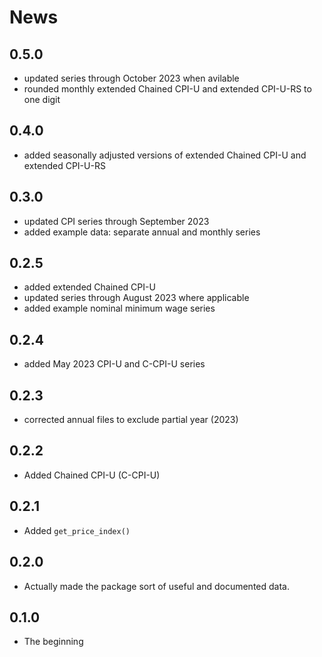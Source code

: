 # News

## 0.5.0
* updated series through October 2023 when avilable
* rounded monthly extended Chained CPI-U and extended CPI-U-RS to one digit

## 0.4.0
* added seasonally adjusted versions of extended Chained CPI-U and extended CPI-U-RS

## 0.3.0
* updated CPI series through September 2023
* added example data: separate annual and monthly series

## 0.2.5
* added extended Chained CPI-U
* updated series through August 2023 where applicable
* added example nominal minimum wage series

## 0.2.4
* added May 2023 CPI-U and C-CPI-U series

## 0.2.3
* corrected annual files to exclude partial year (2023)

## 0.2.2
* Added Chained CPI-U (C-CPI-U)

## 0.2.1
* Added `get_price_index()`

## 0.2.0
* Actually made the package sort of useful and documented data.

## 0.1.0
* The beginning
